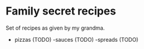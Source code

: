 # Family secret recipes

Set of recipes as given by my grandma.

- pizzas (TODO)
-sauces (TODO)
-spreads (TODO)
